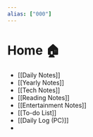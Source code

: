 ```yaml
---
alias: ["000"]
---
```

# Home 🏠

- [[Daily Notes]]
- [[Yearly Notes]]
- [[Tech Notes]]
- [[Reading Notes]]
- [[Entertainment Notes]]
- [[To-do List]]
- [[Daily Log (PC)]]
- 

